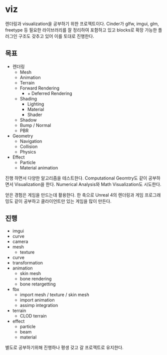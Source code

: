 # viz

렌더링과 visualization을 공부하기 위한 프로젝트이다. Cinder가 glfw, imgui, glm, freetype 등 필요한 라이브러리를 잘 정리하여 포함하고 있고 blocks로 확장 가능한 플러그인 구조도 갖추고 있어 이를 토대로 진행한다. 

## 목표 

- 렌더링 
  - Mesh
  - Animation 
  - Terrain
  - Forward Rendering
    - \+ Deferred Rendering
  - Shading
    - Lighting
    - Material 
    - Shader
  - Shadow
  - Bump / Normal 
  - PBR 
- Geometry 
  - Navigation 
  - Collision 
  - Physics
- Effect
  - Particle 
  - Material animation

진행 하면서 다양한 알고리즘을 테스트한다. Computational Geomtry도 같이 공부하면서 Visualization을 한다. Numerical Analysis와 Math Visualization도 시도한다. 

얻은 경험은 게임을 만드는데 활용한다. 한 축으로 Unreal 4의 렌더링과 게임 프로그래밍도 같이 공부하고 클라이언트만 있는 게임을 많이 만든다. 



## 진행 

- imgui 
- curve
- camera
- mesh 
  - texture
- curve 
- transformation 
- animation 
  - skin mesh 
  - bone rendering 
  - bone retargetting
- fbx
  - import mesh / texture / skin mesh 
  - import animation
  - assimp integration 
- terrain 
  - CLOD terrain
- effect 
  - particle 
  - beam 
  - material



별도로 공부하기위해 진행하나 평생 갖고 갈 프로젝트로 유지한다. 







